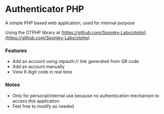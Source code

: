 # Authenticator PHP

A simple PHP based web application, used for internal purpose

Using the OTPHP library at [https://github.com/Spomky-Labs/otphp](https://github.com/Spomky-Labs/otphp)

### Features

-   Add an account using otpauth:// link generated from QR code
-   Add an account manually
-   View 6 digit code in real time

### Notes

-   Only for personal/internal use because no authentication mechanism to access this application
-   Feel free to modify as needed
